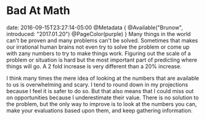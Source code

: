 # Bad At Math
date: 2016-09-15T23:27:14-05:00
@Metadata {
  @Available("Brunow", introduced: "2017.01.20")
  @PageColor(purple)
}
Many things in the world can't be proven and many problems can't be solved. Sometimes that makes our irrational human brains not even try to solve the problem or come up with zany numbers to try to make things work. Figuring out the scale of a problem or situation is hard but the most important part of predicting where things will go. A 2 fold increase is very different than a 20% increase.

I think many times the mere idea of looking at the numbers that are available to us is overwhelming and scary. I tend to round down in my projections because I feel it is safer to do so. But that also means that I could miss out on opportunities because I underestimate their value. There is no solution to the problem, but the only way to improve is to look at the numbers you can, make your evaluations based upon them, and keep gathering information.
